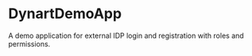 # DynartDemoApp
A demo application for external IDP login and registration with roles and permissions.
